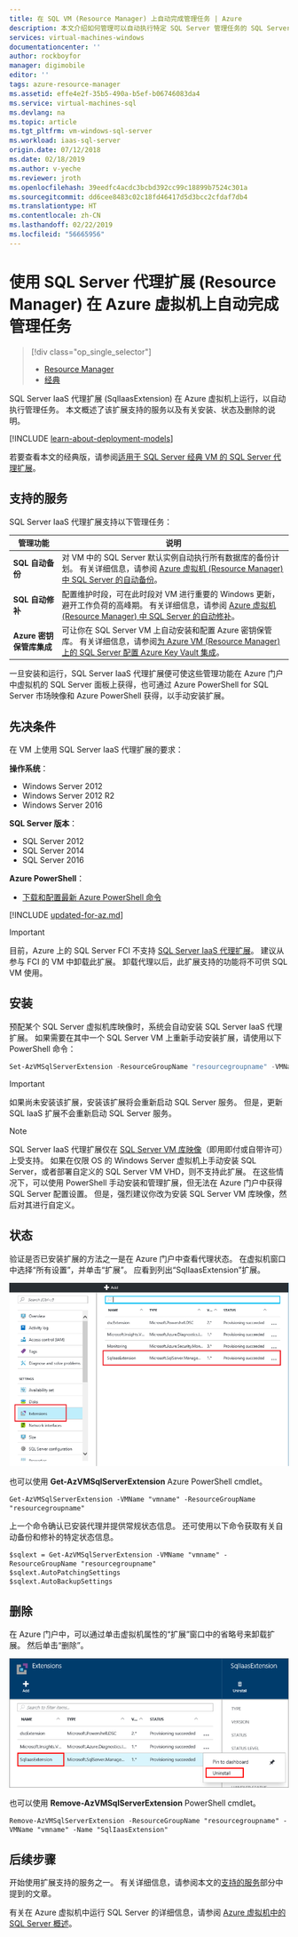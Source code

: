 ```yaml
---
title: 在 SQL VM (Resource Manager) 上自动完成管理任务 | Azure
description: 本文介绍如何管理可以自动执行特定 SQL Server 管理任务的 SQL Server 代理扩展。 这些任务包括自动备份、自动修补和 Azure 密钥保管库集成。
services: virtual-machines-windows
documentationcenter: ''
author: rockboyfor
manager: digimobile
editor: ''
tags: azure-resource-manager
ms.assetid: effe4e2f-35b5-490a-b5ef-b06746083da4
ms.service: virtual-machines-sql
ms.devlang: na
ms.topic: article
ms.tgt_pltfrm: vm-windows-sql-server
ms.workload: iaas-sql-server
origin.date: 07/12/2018
ms.date: 02/18/2019
ms.author: v-yeche
ms.reviewer: jroth
ms.openlocfilehash: 39eedfc4acdc3bcbd392cc99c18899b7524c301a
ms.sourcegitcommit: dd6cee8483c02c18fd46417d5d3bcc2cfdaf7db4
ms.translationtype: HT
ms.contentlocale: zh-CN
ms.lasthandoff: 02/22/2019
ms.locfileid: "56665956"
---
```

# <a name="automate-management-tasks-on-azure-virtual-machines-with-the-sql-server-agent-extension-resource-manager"></a>使用 SQL Server 代理扩展 (Resource Manager) 在 Azure 虚拟机上自动完成管理任务
> [!div class="op_single_selector"]
> * [Resource Manager](virtual-machines-windows-sql-server-agent-extension.md)
> * [经典](../sqlclassic/virtual-machines-windows-classic-sql-server-agent-extension.md)

SQL Server IaaS 代理扩展 (SqlIaasExtension) 在 Azure 虚拟机上运行，以自动执行管理任务。 本文概述了该扩展支持的服务以及有关安装、状态及删除的说明。

[!INCLUDE [learn-about-deployment-models](../../../../includes/learn-about-deployment-models-rm-include.md)]

若要查看本文的经典版，请参阅[适用于 SQL Server 经典 VM 的 SQL Server 代理扩展](../sqlclassic/virtual-machines-windows-classic-sql-server-agent-extension.md)。

## <a name="supported-services"></a>支持的服务
SQL Server IaaS 代理扩展支持以下管理任务：

| 管理功能 | 说明 |
| --- | --- |
| **SQL 自动备份** |对 VM 中的 SQL Server 默认实例自动执行所有数据库的备份计划。 有关详细信息，请参阅 [Azure 虚拟机 (Resource Manager) 中 SQL Server 的自动备份](virtual-machines-windows-sql-automated-backup.md)。 |
| **SQL 自动修补** |配置维护时段，可在此时段对 VM 进行重要的 Windows 更新，避开工作负荷的高峰期。 有关详细信息，请参阅 [Azure 虚拟机 (Resource Manager) 中 SQL Server 的自动修补](virtual-machines-windows-sql-automated-patching.md)。 |
| **Azure 密钥保管库集成** |可让你在 SQL Server VM 上自动安装和配置 Azure 密钥保管库。 有关详细信息，请参阅[为 Azure VM (Resource Manager) 上的 SQL Server 配置 Azure Key Vault 集成](virtual-machines-windows-ps-sql-keyvault.md)。 |

一旦安装和运行，SQL Server IaaS 代理扩展便可使这些管理功能在 Azure 门户中虚拟机的 SQL Server 面板上获得，也可通过 Azure PowerShell for SQL Server 市场映像和 Azure PowerShell 获得，以手动安装扩展。 

## <a name="prerequisites"></a>先决条件
在 VM 上使用 SQL Server IaaS 代理扩展的要求：

**操作系统**：

* Windows Server 2012
* Windows Server 2012 R2
* Windows Server 2016

**SQL Server 版本**：

* SQL Server 2012
* SQL Server 2014
* SQL Server 2016

**Azure PowerShell**：

* [下载和配置最新 Azure PowerShell 命令](https://docs.microsoft.com/powershell/azure/overview)

[!INCLUDE [updated-for-az.md](../../../../includes/updated-for-az.md)]

> [!IMPORTANT]
> 目前，Azure 上的 SQL Server FCI 不支持 [SQL Server IaaS 代理扩展](virtual-machines-windows-sql-server-agent-extension.md)。 建议从参与 FCI 的 VM 中卸载此扩展。 卸载代理以后，此扩展支持的功能将不可供 SQL VM 使用。

## <a name="installation"></a>安装
预配某个 SQL Server 虚拟机库映像时，系统会自动安装 SQL Server IaaS 代理扩展。 如果需要在其中一个 SQL Server VM 上重新手动安装扩展，请使用以下 PowerShell 命令：

```powershell
Set-AzVMSqlServerExtension -ResourceGroupName "resourcegroupname" -VMName "vmname" -Name "SqlIaasExtension" -Version "2.0" -Location "China East"
```

> [!IMPORTANT]
> 如果尚未安装该扩展，安装该扩展将会重新启动 SQL Server 服务。 但是，更新 SQL IaaS 扩展不会重新启动 SQL Server 服务。 

> [!NOTE]
> SQL Server IaaS 代理扩展仅在 [SQL Server VM 库映像](virtual-machines-windows-sql-server-iaas-overview.md#get-started-with-sql-vms)（即用即付或自带许可）上受支持。 如果在仅限 OS 的 Windows Server 虚拟机上手动安装 SQL Server，或者部署自定义的 SQL Server VM VHD，则不支持此扩展。 在这些情况下，可以使用 PowerShell 手动安装和管理扩展，但无法在 Azure 门户中获得 SQL Server 配置设置。 但是，强烈建议你改为安装 SQL Server VM 库映像，然后对其进行自定义。

## <a name="status"></a>状态
验证是否已安装扩展的方法之一是在 Azure 门户中查看代理状态。 在虚拟机窗口中选择“所有设置”，并单击“扩展”。 应看到列出“SqlIaasExtension”扩展。

![Azure 门户中的 SQL Server IaaS 代理扩展](./media/virtual-machines-windows-sql-server-agent-extension/azure-rm-sql-server-iaas-agent-portal.png)

也可以使用 **Get-AzVMSqlServerExtension** Azure PowerShell cmdlet。

    Get-AzVMSqlServerExtension -VMName "vmname" -ResourceGroupName "resourcegroupname"

上一个命令确认已安装代理并提供常规状态信息。 还可使用以下命令获取有关自动备份和修补的特定状态信息。

    $sqlext = Get-AzVMSqlServerExtension -VMName "vmname" -ResourceGroupName "resourcegroupname"
    $sqlext.AutoPatchingSettings
    $sqlext.AutoBackupSettings

## <a name="removal"></a>删除
在 Azure 门户中，可以通过单击虚拟机属性的“扩展”窗口中的省略号来卸载扩展。 然后单击“删除”。

![在 Azure 门户中卸载 SQL Server IaaS 代理扩展](./media/virtual-machines-windows-sql-server-agent-extension/azure-rm-sql-server-iaas-agent-uninstall.png)

也可以使用 **Remove-AzVMSqlServerExtension** PowerShell cmdlet。

    Remove-AzVMSqlServerExtension -ResourceGroupName "resourcegroupname" -VMName "vmname" -Name "SqlIaasExtension"

## <a name="next-steps"></a>后续步骤
开始使用扩展支持的服务之一。 有关详细信息，请参阅本文的[支持的服务](#supported-services)部分中提到的文章。

有关在 Azure 虚拟机中运行 SQL Server 的详细信息，请参阅 [Azure 虚拟机中的 SQL Server 概述](virtual-machines-windows-sql-server-iaas-overview.md)。

<!-- Update_Description: update meta properties, update link -->